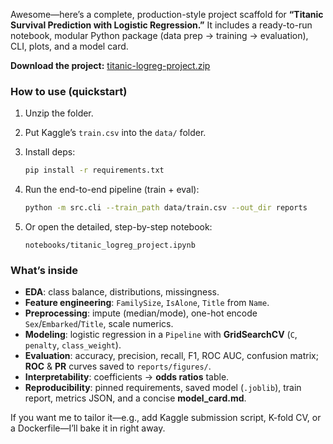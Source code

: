 Awesome—here’s a complete, production-style project scaffold for **“Titanic Survival Prediction with Logistic Regression.”** It includes a ready-to-run notebook, modular Python package (data prep → training → evaluation), CLI, plots, and a model card.

**Download the project:** [titanic-logreg-project.zip](sandbox:/mnt/data/titanic-logreg-project.zip)

### How to use (quickstart)

1. Unzip the folder.
2. Put Kaggle’s `train.csv` into the `data/` folder.
3. Install deps:

   ```bash
   pip install -r requirements.txt
   ```
4. Run the end-to-end pipeline (train + eval):

   ```bash
   python -m src.cli --train_path data/train.csv --out_dir reports
   ```
5. Or open the detailed, step-by-step notebook:

   ```
   notebooks/titanic_logreg_project.ipynb
   ```

### What’s inside

* **EDA**: class balance, distributions, missingness.
* **Feature engineering**: `FamilySize`, `IsAlone`, `Title` from `Name`.
* **Preprocessing**: impute (median/mode), one-hot encode `Sex`/`Embarked`/`Title`, scale numerics.
* **Modeling**: logistic regression in a `Pipeline` with **GridSearchCV** (`C`, `penalty`, `class_weight`).
* **Evaluation**: accuracy, precision, recall, F1, ROC AUC, confusion matrix; **ROC** & **PR** curves saved to `reports/figures/`.
* **Interpretability**: coefficients → **odds ratios** table.
* **Reproducibility**: pinned requirements, saved model (`.joblib`), train report, metrics JSON, and a concise **model\_card.md**.

If you want me to tailor it—e.g., add Kaggle submission script, K-fold CV, or a Dockerfile—I’ll bake it in right away.
